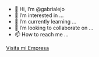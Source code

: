 - 👋 Hi, I’m @gabrialejo
- 👀 I’m interested in ...
- 🌱 I’m currently learning ...
- 💞️ I’m looking to collaborate on ...
- 📫 How to reach me ...

[Visita mi Empresa](http://inma.com.ve/)

<!---
gabrialejo/gabrialejo is a ✨ special ✨ repository because its `README.md` (this file) appears on your GitHub profile.
You can click the Preview link to take a look at your changes.
--->
